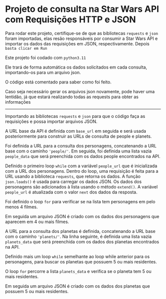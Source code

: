 # Projeto de consulta na Star Wars API com Requisições HTTP e JSON

Para rodar este projeto, certifique-se de que as bibliotecas
`requests` e `json` foram importadas, elas resão responsáveis por consumir a Star Wars API e importar os dados das requisições em JSON, respectivamente. Depois `basta clicar em Run`

Este projeto foi codado com `python3.11`

Ele trará de forma automática os dados solicitados em cada consulta, importando-os para um arquivo json.

O código está comentado para saber como foi feito.

Caso seja necessário gerar os arquivos json novamente, pode haver uma lentidão, já que estará realizando todas as requests para obter as informações

---------------------------------------------------------------------------------------------------------------------------------------------------------------------------------------

Importando as bibliotecas `requests` e `json` para que o código faça as requisições e possa importar arquivos JSON.

A URL base da API é definida com `base_url` em seguida e será usada posteriormente para construir as URLs de consulta de people e planets.

Foi definida a URL para a consulta dos personagens, concatenando a URL base com o caminho `'people/'`. 
Em seguida, foi definida uma lista vazia `people_data` que será preenchida com os dados people encontrados na API.

Definido o primeiro loop `while` com a variável `people_url` que é inicializada com a URL dos personagens. Dentro do loop, uma requisição é feita para a URL usando a biblioteca `requests`, que retorna os dados. 
A função `json.loads()` é usada para carregar os dados JSON. Os dados dos personagens são adicionados à lista usando o método `extend()`. 
A variável `people_url` é atualizada com o valor `next` dos dados da resposta.

Foi definido o loop `for` para verificar se na lista tem personagens em pelo menos 4 filmes.

Em seguida um arquivo JSON é criado com os dados dos personagens que aparecem em 4 ou mais filmes.

A URL para a consulta dos planetas é definida, concatenando a URL base com o caminho `'planets/'`.
Na linha seguinte, é definida uma lista vazia `planets_data` que será preenchida com os dados dos planetas encontrados na API.

Definido mais um loop `while` semelhante ao loop while anterior para os personagens, para buscar os planetas que possuem 5 ou mais residentes.

O loop `for` percorre a lista `planets_data` e verifica se o planeta tem 5 ou mais residentes.

Em seguida um arquivo JSON é criado com os dados dos planetas que possuem 5 ou mais residentes.
